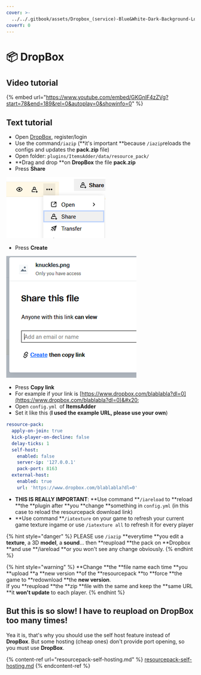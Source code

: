 ```yaml
---
cover: >-
  ../../.gitbook/assets/Dropbox_(service)-Blue&White-Dark-Background-Logo.wine.svg
coverY: 0
---
```


# 📦 DropBox

## Video tutorial

{% embed url="https://www.youtube.com/embed/GKGnlF4zZVg?start=78&end=189&rel=0&autoplay=0&showinfo=0" %}

## Text tutorial

* Open [DropBox](https://dropbox.com), register/login
* Use the command`/iazip` (**it's important **because `/iazip`reloads the configs and updates the **pack.zip** file)
* Open folder: `plugins/ItemsAdder/data/resource_pack/`
* **Drag and drop **on **DropBox** the file **pack.zip**
* Press **Share**

![](<../../.gitbook/assets/immagine (25).png>)

* Press **Create**

![](<../../.gitbook/assets/immagine (24).png>)

* Press **Copy link**
* For example if your link is [https://www.dropbox.com/blablabla?dl=0](https://www.dropbox.com/blablabla?dl=0)&#x20;
* Open `config.yml `of **ItemsAdder**
* Set it like this (**I used the example URL, please use your own**)

```yaml
resource-pack:
  apply-on-join: true
  kick-player-on-decline: false
  delay-ticks: 1
  self-host:
    enabled: false
    server-ip: '127.0.0.1'
    pack-port: 8163
  external-host:
    enabled: true
    url: 'https://www.dropbox.com/blablabla?dl=0'
```

* **THIS IS REALLY IMPORTANT**: **Use command **`/iareload` to **reload **the **plugin after **you **change **something in `config.yml` (in this case to reload the resourcepack download link)
* **Use command **`/iatexture` on your game to refresh your current game texture ingame or use `/iatexture all` to refresh it for every player

{% hint style="danger" %}
PLEASE use `/iazip` **everytime **you edit a **texture**, a 3D **model**, a **sound**... then **reupload **the pack on **Dropbox **and use **/iareload **or you won't see any change obviously.
{% endhint %}

{% hint style="warning" %}
**Change **the **file name each time **you **upload **a **new version **of the **resourcepack **to **force **the game to **redownload **the **new version**.\
If you **reupload **the **zip **file with the same and keep the **same URL **it **won't update** to each player.
{% endhint %}

## But this is so slow! I have to reupload on DropBox too many times!

Yea it is, that's why you should use the self host feature instead of **DropBox**. But some hosting (cheap ones) don't provide port opening, so you must use **DropBox**.

{% content-ref url="resourcepack-self-hosting.md" %}
[resourcepack-self-hosting.md](resourcepack-self-hosting.md)
{% endcontent-ref %}
